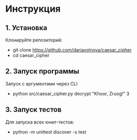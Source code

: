 # Инструкция
## 1. Установка
 Клонируйте репозиторий:
- git clone https://github.com/dariavolnova/caesar_cipher
- cd caesar_cipher

## 2. Запуск программы
Запуск с аргументами через CLI 
- python src/caesar_cipher.py decrypt "Khoor, Zruog!" 3

## 3. Запуск тестов
Для запуска всех юнит-тестов:
- python -m unittest discover -s test 
